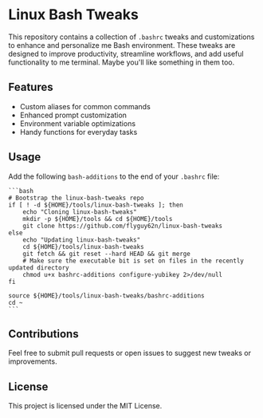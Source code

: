# Linux Bash Tweaks

This repository contains a collection of `.bashrc` tweaks and customizations to enhance and personalize me Bash environment. These tweaks are designed to improve productivity, streamline workflows, and add useful functionality to me terminal.  Maybe you'll like something in them too.

## Features
- Custom aliases for common commands
- Enhanced prompt customization
- Environment variable optimizations
- Handy functions for everyday tasks

## Usage
Add the following `bash-additions` to the end of your `.bashrc` file:

    ```bash
    # Bootstrap the linux-bash-tweaks repo
    if [ ! -d ${HOME}/tools/linux-bash-tweaks ]; then
        echo "Cloning linux-bash-tweaks"
        mkdir -p ${HOME}/tools && cd ${HOME}/tools
        git clone https://github.com/flyguy62n/linux-bash-tweaks
    else
        echo "Updating linux-bash-tweaks"
        cd ${HOME}/tools/linux-bash-tweaks
        git fetch && git reset --hard HEAD && git merge
        # Make sure the executable bit is set on files in the recently updated directory
        chmod u+x bashrc-additions configure-yubikey 2>/dev/null    
    fi

    source ${HOME}/tools/linux-bash-tweaks/bashrc-additions
    cd ~
    ```

## Contributions
Feel free to submit pull requests or open issues to suggest new tweaks or improvements.

## License
This project is licensed under the MIT License.